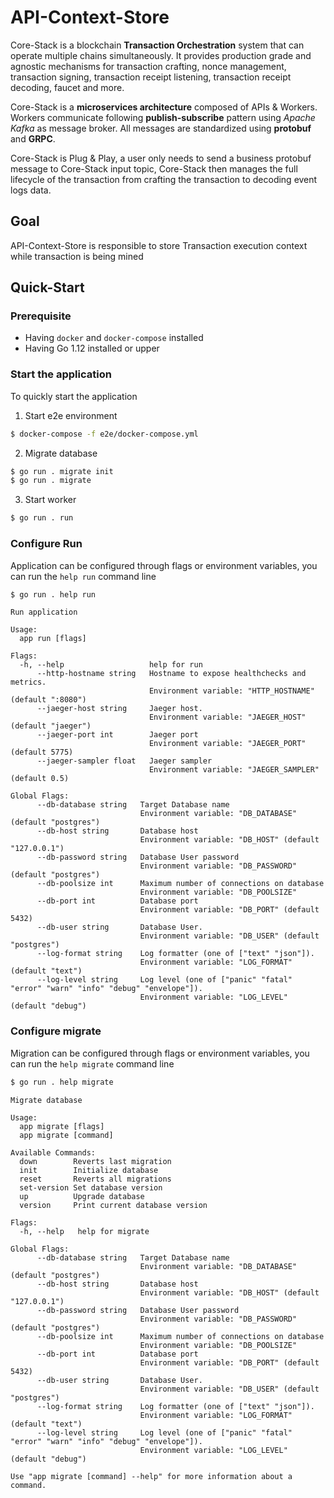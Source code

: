 # API-Context-Store

Core-Stack is a blockchain **Transaction Orchestration** system that can operate multiple chains simultaneously.
It provides production grade and agnostic mechanisms for transaction crafting, nonce management, transaction signing, transaction receipt listening, transaction receipt decoding, faucet and more.

Core-Stack is a **microservices architecture** composed of APIs & Workers. 
Workers communicate following **publish-subscribe** pattern using *Apache Kafka* as message broker. 
All messages are standardized using **protobuf** and **GRPC**.

Core-Stack is Plug & Play, a user only needs to send a business protobuf message to Core-Stack input topic,
Core-Stack then manages the full lifecycle of the transaction from crafting the transaction to decoding event logs data.

## Goal

API-Context-Store is responsible to store Transaction execution context while transaction is being mined 

## Quick-Start

### Prerequisite

- Having ```docker``` and ```docker-compose``` installed
- Having Go 1.12 installed or upper

### Start the application

To quickly start the application

1. Start e2e environment

```sh
$ docker-compose -f e2e/docker-compose.yml
```

2. Migrate database

```sh
$ go run . migrate init
$ go run . migrate
```

3. Start worker

```sh
$ go run . run
```

### Configure Run

Application can be configured through flags or environment variables, you can run the ```help run``` command line

```sh
$ go run . help run
```

```
Run application

Usage:
  app run [flags]

Flags:
  -h, --help                   help for run
      --http-hostname string   Hostname to expose healthchecks and metrics.
                               Environment variable: "HTTP_HOSTNAME" (default ":8080")
      --jaeger-host string     Jaeger host.
                               Environment variable: "JAEGER_HOST" (default "jaeger")
      --jaeger-port int        Jaeger port
                               Environment variable: "JAEGER_PORT" (default 5775)
      --jaeger-sampler float   Jaeger sampler
                               Environment variable: "JAEGER_SAMPLER" (default 0.5)

Global Flags:
      --db-database string   Target Database name
                             Environment variable: "DB_DATABASE" (default "postgres")
      --db-host string       Database host
                             Environment variable: "DB_HOST" (default "127.0.0.1")
      --db-password string   Database User password
                             Environment variable: "DB_PASSWORD" (default "postgres")
      --db-poolsize int      Maximum number of connections on database
                             Environment variable: "DB_POOLSIZE"
      --db-port int          Database port
                             Environment variable: "DB_PORT" (default 5432)
      --db-user string       Database User.
                             Environment variable: "DB_USER" (default "postgres")
      --log-format string    Log formatter (one of ["text" "json"]).
                             Environment variable: "LOG_FORMAT" (default "text")
      --log-level string     Log level (one of ["panic" "fatal" "error" "warn" "info" "debug" "envelope"]).
                             Environment variable: "LOG_LEVEL" (default "debug")
```

### Configure migrate
Migration can be configured through flags or environment variables, you can run the ```help migrate``` command line

```sh
$ go run . help migrate
```

```
Migrate database

Usage:
  app migrate [flags]
  app migrate [command]

Available Commands:
  down        Reverts last migration
  init        Initialize database
  reset       Reverts all migrations
  set-version Set database version
  up          Upgrade database
  version     Print current database version

Flags:
  -h, --help   help for migrate

Global Flags:
      --db-database string   Target Database name
                             Environment variable: "DB_DATABASE" (default "postgres")
      --db-host string       Database host
                             Environment variable: "DB_HOST" (default "127.0.0.1")
      --db-password string   Database User password
                             Environment variable: "DB_PASSWORD" (default "postgres")
      --db-poolsize int      Maximum number of connections on database
                             Environment variable: "DB_POOLSIZE"
      --db-port int          Database port
                             Environment variable: "DB_PORT" (default 5432)
      --db-user string       Database User.
                             Environment variable: "DB_USER" (default "postgres")
      --log-format string    Log formatter (one of ["text" "json"]).
                             Environment variable: "LOG_FORMAT" (default "text")
      --log-level string     Log level (one of ["panic" "fatal" "error" "warn" "info" "debug" "envelope"]).
                             Environment variable: "LOG_LEVEL" (default "debug")

Use "app migrate [command] --help" for more information about a command.
```